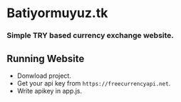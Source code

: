 # Batiyormuyuz.tk
### Simple TRY based currency exchange website.

## Running Website
- Donwload project.
- Get your api key from `https://freecurrencyapi.net`.
- Write apikey in app.js.
